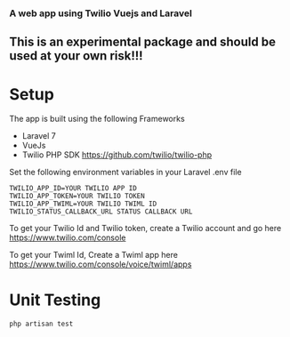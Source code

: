 ### A web app using Twilio Vuejs and Laravel

## This is an experimental package and should be used at your own risk!!!

# Setup

The app is built using the following Frameworks
- Laravel 7
- VueJs 
- Twilio PHP SDK https://github.com/twilio/twilio-php

Set the following environment variables in your Laravel .env file
```
TWILIO_APP_ID=YOUR TWILIO APP ID
TWILIO_APP_TOKEN=YOUR TWILIO TOKEN
TWILIO_APP_TWIML=YOUR TWILIO TWIML ID
TWILIO_STATUS_CALLBACK_URL STATUS CALLBACK URL
```

To get your Twilio Id and Twilio token, create a Twilio account and go here https://www.twilio.com/console

To get your Twiml Id, Create a Twiml app here https://www.twilio.com/console/voice/twiml/apps

# Unit Testing

```
php artisan test
```
